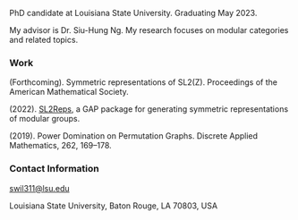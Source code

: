 PhD candidate at Louisiana State University. Graduating May 2023.

My advisor is Dr. Siu-Hung Ng. My research focuses on modular categories and related topics.

### Work

(Forthcoming). Symmetric representations of SL2(Z). Proceedings of the American Mathematical Society.

(2022). [SL2Reps](https://snw-0.github.io/sl2-reps/), a GAP package for generating symmetric representations of modular groups.

(2019). Power Domination on Permutation Graphs. Discrete Applied Mathematics, 262, 169–178.

### Contact Information

swil311@lsu.edu

Louisiana State University, Baton Rouge, LA 70803, USA

<!-- You can use the [editor on GitHub](https://github.com/snw-0/snw-0.github.io/edit/main/index.md) to maintain and preview the content for your website in Markdown files.

Whenever you commit to this repository, GitHub Pages will run [Jekyll](https://jekyllrb.com/) to rebuild the pages in your site, from the content in your Markdown files.

### Markdown

Markdown is a lightweight and easy-to-use syntax for styling your writing. It includes conventions for

```markdown
Syntax highlighted code block

# Header 1
## Header 2
### Header 3

- Bulleted
- List

1. Numbered
2. List

**Bold** and _Italic_ and `Code` text

[Link](url) and ![Image](src)
```

For more details see [Basic writing and formatting syntax](https://docs.github.com/en/github/writing-on-github/getting-started-with-writing-and-formatting-on-github/basic-writing-and-formatting-syntax).

### Jekyll Themes

Your Pages site will use the layout and styles from the Jekyll theme you have selected in your [repository settings](https://github.com/snw-0/snw-0.github.io/settings/pages). The name of this theme is saved in the Jekyll `_config.yml` configuration file.

### Support or Contact

Having trouble with Pages? Check out our [documentation](https://docs.github.com/categories/github-pages-basics/) or [contact support](https://support.github.com/contact) and we’ll help you sort it out. -->
